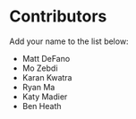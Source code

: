 # Contributors

Add your name to the list below:

* Matt DeFano
* Mo Zebdi
* Karan Kwatra
* Ryan Ma
* Katy Madier
* Ben Heath

